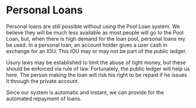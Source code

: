 # Personal Loans

Personal loans are still possible without using the Pool Loan system.  We believe they will be much less available as most people will go to the Pool Loan, but, when there is high demand for the loan pool, personal loans my be used.  In a personal loan, an account holder gives a user cash in exchange for an IOU.  This IOU may or may not be part of the public ledger.

Usury laws may be established to limit the abuse of tight money, but these should be enforced via rule of law.  Fortunately, the public ledger will help us here.  The person making the loan will risk his right to be repaid if he issues it through the private account.

Since our system is automatic and instant, we can provide for the automated repayment of loans.
